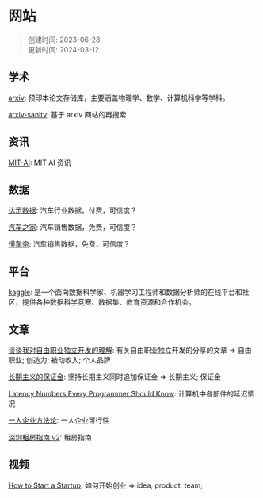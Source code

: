 # 网站
> 创建时间: 2023-06-28  
> 更新时间: 2024-03-12

## 学术

[arxiv](https://arxiv.org/): 预印本论文存储库，主要涵盖物理学、数学、计算机科学等学科。

[arxiv-sanity](https://arxiv-sanity-lite.com/): 基于 arxiv 网站的再搜索

## 资讯

[MIT-AI](https://news.mit.edu/topic/artificial-intelligence2): MIT AI 资讯

## 数据

[达示数据](https://www.daas-auto.com/home): 汽车行业数据，付费，可信度？

[汽车之家](https://www.daas-auto.com/home): 汽车销售数据，免费，可信度？

[懂车帝](https://www.daas-auto.com/home): 汽车销售数据，免费，可信度？

## 平台

[kaggle](https://www.kaggle.com/): 是一个面向数据科学家、机器学习工程师和数据分析师的在线平台和社区，提供各种数据科学竞赛、数据集、教育资源和合作机会。

## 文章

[谈谈我对自由职业独立开发的理解](https://blog.axiaoxin.com/post/indiehacker-means/): 有关自由职业独立开发的分享的文章 => 自由职业; 创造力; 被动收入; 个人品牌

[长期主义的保证金](https://hyzhu.com/cn/2024/03/04/%E9%95%BF%E6%9C%9F%E4%B8%BB%E4%B9%89%E7%9A%84%E4%BF%9D%E8%AF%81%E9%87%91/): 坚持长期主义同时追加保证金 => 长期主义; 保证金

[Latency Numbers Every Programmer Should Know](https://colin-scott.github.io/personal_website/research/interactive_latency.html): 计算机中各部件的延迟情况

[一人企业方法论](https://github.com/easychen/one-person-businesses-methodology-v2.0?tab=readme-ov-file): 一人企业可行性

[深圳租房指南 v2](https://www.v2ex.com/t/1031215#reply104): 租房指南

## 视频

[How to Start a Startup](https://www.youtube.com/playlist?list=PL5q_lef6zVkaTY_cT1k7qFNF2TidHCe-1): 如何开始创业 => idea; product; team;